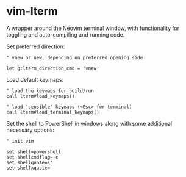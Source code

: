 # vim-lterm

A wrapper around the Neovim terminal window, with functionality for toggling and auto-compiling and running code.

Set preferred direction:

```vim
" vnew or new, depending on preferred opening side

let g:lterm_direction_cmd = 'vnew'
```

Load default keymaps:

```vim
" load the keymaps for build/run
call lterm#load_keymaps()

" load 'sensible' keymaps (<Esc> for terminal)
call lterm#load_terminal_keymaps()
```

Set the shell to PowerShell in windows along with some additional necessary options:

```vim
" init.vim

set shell=powershell
set shellcmdflag=-c
set shellquote=\"
set shellxquote=
```
